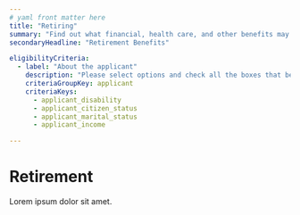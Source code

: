 ```yaml
---
# yaml front matter here
title: "Retiring"
summary: "Find out what financial, health care, and other benefits may be available as you enter this next phase of your life."
secondaryHeadline: "Retirement Benefits"

eligibilityCriteria:
  - label: "About the applicant"
    description: "Please select options and check all the boxes that best describe you (the person who will be applying for benefits)."
    criteriaGroupKey: applicant
    criteriaKeys:
      - applicant_disability
      - applicant_citizen_status
      - applicant_marital_status
      - applicant_income

---
```


# Retirement

Lorem ipsum dolor sit amet.
